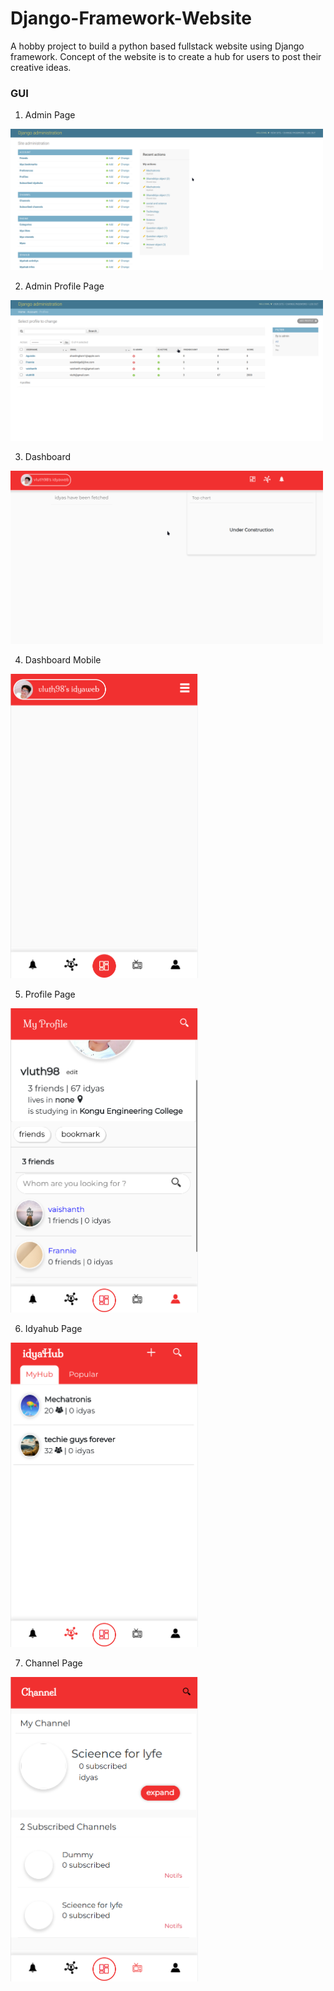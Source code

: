 # Django-Framework-Website
A hobby project to build a python based fullstack website using Django framework. Concept of the website is to create a hub for users to post their creative ideas.

### GUI

1. Admin Page
<img src="https://github.com/vaishanth-rmrj/Django-Framework-Website/blob/main/extras/admin_page.png" width=500/>

2. Admin Profile Page
<img src="https://github.com/vaishanth-rmrj/Django-Framework-Website/blob/main/extras/admin_page_profile.png" width=500/>

3. Dashboard
<img src="https://github.com/vaishanth-rmrj/Django-Framework-Website/blob/main/extras/dashboard.png" width=500/>

4. Dashboard Mobile
<img src="https://github.com/vaishanth-rmrj/Django-Framework-Website/blob/main/extras/dashboard_mobile.png" width=300/>

5. Profile Page
<img src="https://github.com/vaishanth-rmrj/Django-Framework-Website/blob/main/extras/profile_page.png" width=300/>

6. Idyahub Page
<img src="https://github.com/vaishanth-rmrj/Django-Framework-Website/blob/main/extras/idyahub_page.png" width=300/>

7. Channel Page
<img src="https://github.com/vaishanth-rmrj/Django-Framework-Website/blob/main/extras/channels_page.png" width=300/>


